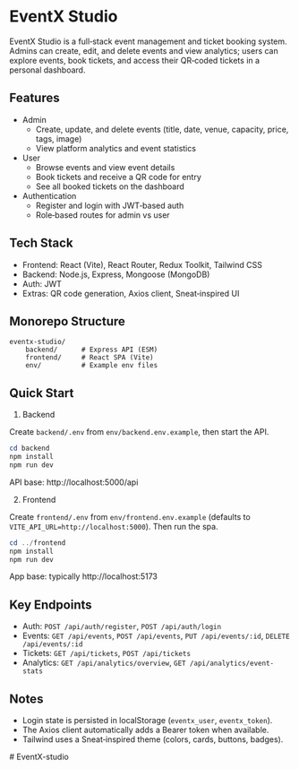# EventX Studio

EventX Studio is a full‑stack event management and ticket booking system. Admins can create, edit, and delete events and view analytics; users can explore events, book tickets, and access their QR‑coded tickets in a personal dashboard.

## Features

- Admin
	- Create, update, and delete events (title, date, venue, capacity, price, tags, image)
	- View platform analytics and event statistics
- User
	- Browse events and view event details
	- Book tickets and receive a QR code for entry
	- See all booked tickets on the dashboard
- Authentication
	- Register and login with JWT‑based auth
	- Role‑based routes for admin vs user

## Tech Stack

- Frontend: React (Vite), React Router, Redux Toolkit, Tailwind CSS
- Backend: Node.js, Express, Mongoose (MongoDB)
- Auth: JWT
- Extras: QR code generation, Axios client, Sneat‑inspired UI

## Monorepo Structure

```
eventx-studio/
	backend/      # Express API (ESM)
	frontend/     # React SPA (Vite)
	env/          # Example env files
```

## Quick Start

1) Backend

Create `backend/.env` from `env/backend.env.example`, then start the API.

```powershell
cd backend
npm install
npm run dev
```

API base: http://localhost:5000/api

2) Frontend

Create `frontend/.env` from `env/frontend.env.example` (defaults to `VITE_API_URL=http://localhost:5000`). Then run the spa.

```powershell
cd ../frontend
npm install
npm run dev
```

App base: typically http://localhost:5173

## Key Endpoints

- Auth: `POST /api/auth/register`, `POST /api/auth/login`
- Events: `GET /api/events`, `POST /api/events`, `PUT /api/events/:id`, `DELETE /api/events/:id`
- Tickets: `GET /api/tickets`, `POST /api/tickets`
- Analytics: `GET /api/analytics/overview`, `GET /api/analytics/event-stats`

## Notes

- Login state is persisted in localStorage (`eventx_user`, `eventx_token`).
- The Axios client automatically adds a Bearer token when available.
- Tailwind uses a Sneat‑inspired theme (colors, cards, buttons, badges).

#   E v e n t X - s t u d i o  
 